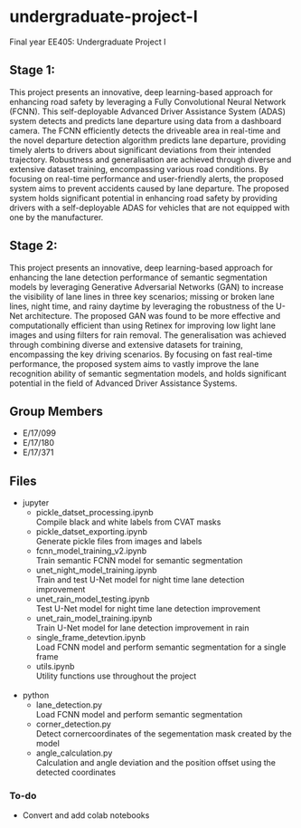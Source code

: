 # undergraduate-project-I

Final year EE405: Undergraduate Project I  

## Stage 1:

This project presents an innovative, deep learning-based approach for enhancing road safety by leveraging a Fully Convolutional Neural Network (FCNN). This self-deployable Advanced Driver Assistance System (ADAS) system detects and predicts lane departure using data from a dashboard camera. The FCNN efficiently detects the driveable area in real-time and the novel departure detection algorithm predicts lane departure, providing timely alerts to drivers about significant deviations from their intended trajectory. Robustness and generalisation are achieved through diverse and extensive dataset training, encompassing various road conditions. By focusing on real-time performance and user-friendly alerts, the proposed system aims to prevent accidents caused by lane departure. The proposed system holds significant potential in enhancing road safety by providing drivers with a self-deployable ADAS for vehicles that are not equipped with one by the manufacturer.

## Stage 2:

This project presents an innovative, deep learning-based approach for enhancing the lane detection performance of semantic segmentation models by leveraging Generative Adversarial Networks (GAN) to increase the visibility of lane lines in three key scenarios; missing or broken lane lines, night time, and rainy daytime by leveraging the robustness of the U-Net architecture. The proposed GAN was found to be more effective and computationally efficient than using Retinex for improving low light lane images and using filters for rain removal. The generalisation was achieved through combining diverse and extensive datasets for training, encompassing the key driving scenarios. By focusing on fast real-time performance, the proposed system aims to vastly improve the lane recognition ability of semantic segmentation models, and holds significant potential in the field of Advanced Driver Assistance Systems.

## Group Members

  - E/17/099
  - E/17/180
  - E/17/371

## Files

- jupyter
  - pickle_datset_processing.ipynb  
    Compile black and white labels from CVAT masks
  - pickle_datset_exporting.ipynb  
    Generate pickle files from images and labels
  - fcnn_model_training_v2.ipynb  
    Train semantic FCNN model for semantic segmentation
  - unet_night_model_training.ipynb  
    Train and test U-Net model for night time lane detection improvement
  - unet_rain_model_testing.ipynb  
    Test U-Net model for night time lane detection improvement
  - unet_rain_model_training.ipynb  
    Train U-Net model for lane detection improvement in rain
  - single_frame_detevtion.ipynb  
    Load FCNN model and perform semantic segmentation for a single frame
  - utils.ipynb  
    Utility functions use throughout the project
<br><br>
- python
  - lane_detection.py  
    Load FCNN model and perform semantic segmentation
  - corner_detection.py  
    Detect cornercoordinates of the segementation mask created by the model
  - angle_calculation.py  
    Calculation and angle deviation and the position offset using the detected coordinates


### To-do

- Convert and add colab notebooks

